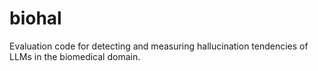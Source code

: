 # biohal
Evaluation code for detecting and measuring hallucination tendencies of LLMs in the biomedical domain.
